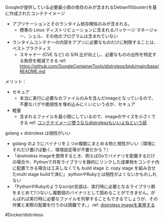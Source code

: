 
Googleが提供している必要最小限の依存のみが含まれるDebian10(buster)を基に作成されたコンテナイメージ
- アプリケーションとそのランタイム依存関係のみが含まれる。
	- 標準の Linux ディストリビューションに含まれるパッケージ マネージャー、シェル、その他のプログラムは含まれていない
- ランタイムコンテナーの内容をアプリに必要なものだけに制限することは、ベストプラクティス
	- スキャナー (CVE など) の S/N 比が向上し、必要なものの出所を特定する負担を軽減できる
ref:  https://github.com/GoogleContainerTools/distroless/blob/main/base/README.md

メリット：
- セキュア
	- 本当に実行に必要なのファイルのみを含んだimageとなっているので、不要なバグや脆弱性を埋め込みにくいという点が、セキュア
- 軽量
	- 含まれるファイルを最小限にしているので、imageのサイズを小さくできる
ref: [コンテナイメージ使うならdistrolessもいいよねという話](https://qiita.com/yoshii0110/items/b6fb50505767ba2c33ad)


golang × distroless は相性がいい
- golang のようにバイナリを１つor複数にまとめる物と相性がいい（環境にそれだけ置けば動く、環境設定等が不要だから？）
- 「dostroless imageを使用するとき、例えばGoでバイナリを配置するだけの場合や、Pythonで共有ライブラリを静的にリンクした成果物をコンテナ内に配置できる場合は工夫しなくても build stage と copy stage を組み合せたmulti stage buildで済む」
pythonやRubyとは相性がよくないかもれしれない
- 「PythonやRubyのようなscript言語は、実行時に必要となるライブラリ群をまとめて1つないし複数個のバイナリとして固めることができません。がんばれば実行時に必要なファイルを列挙することもできるでしょうが、その作業と実際の配置を行うのは困難です。」
ref: [distroless imageを実用する](https://blog.unasuke.com/2021/practical-distroless/)


#Docker/distroless

